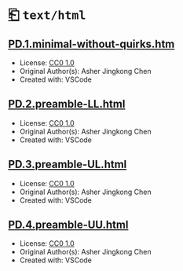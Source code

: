 # [⎗](../../../../README.md) `text/html`

## [PD.1.minimal-without-quirks.htm](../files/PD.1.minimal-without-quirks.htm)

- License: [CC0 1.0](./LICENSE.1.txt)
- Original Author(s): Asher Jingkong Chen
- Created with: VSCode

## [PD.2.preamble-LL.html](../files/PD.2.preamble-LL.html)

- License: [CC0 1.0](./LICENSE.1.txt)
- Original Author(s): Asher Jingkong Chen
- Created with: VSCode

## [PD.3.preamble-UL.html](../files/PD.3.preamble-UL.html)

- License: [CC0 1.0](./LICENSE.1.txt)
- Original Author(s): Asher Jingkong Chen
- Created with: VSCode

## [PD.4.preamble-UU.html](../files/PD.4.preamble-UU.html)

- License: [CC0 1.0](./LICENSE.1.txt)
- Original Author(s): Asher Jingkong Chen
- Created with: VSCode
